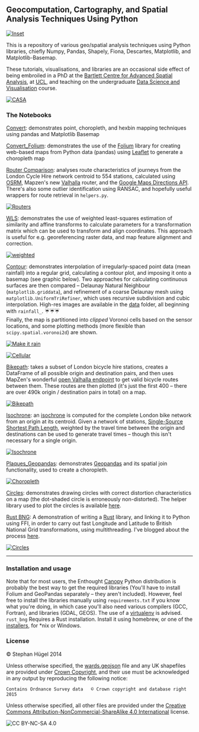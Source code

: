 ## Geocomputation, Cartography, and Spatial Analysis Techniques Using Python

[![Inset](data/inset_gh.png)](https://raw.githubusercontent.com/urschrei/Geopython/master/data/inset.png "Yo Dawg")

This is a repository of various geo/spatial analysis techniques using Python libraries, chiefly Numpy, Pandas, Shapely, Fiona, Descartes, Matplotlib, and Matplotlib-Basemap.

These tutorials, visualisations, and libraries are an occasional side effect of being embroiled in a PhD at the [Bartlett Centre for Advanced Spatial Analysis](http://www.bartlett.ucl.ac.uk/casa), at [UCL](http://www.ucl.ac.uk), and teaching on the undergraduate [Data Science and Visualisation](http://www.ucl.ac.uk/basc/prospective/core/qm2/#tabs-2) course.

[![CASA](data/casa_black.png)](http://www.bartlett.ucl.ac.uk/casa/programmes/postgraduate "Bloomsbury is lovely, you know.")

### The Notebooks

[Convert](convert.ipynb): demonstrates point, choropleth, and hexbin mapping techniques using pandas and Matplotlib Basemap  

[Convert_Folium](convert_folium.ipynb): demonstrates the use of the [Folium](https://github.com/wrobstory/folium) library for creating web-based maps from Python data (pandas) using [Leaflet](http://leafletjs.com) to generate a choropleth map

[Router Comparison](https://github.com/urschrei/router_comparison): analyses route characteristics of journeys from the London Cycle Hire network centroid to 554 stations, calculated using [OSRM](https://mapzen.com/blog/osrm-sunset), Mapzen's new [Valhalla](https://mapzen.com/projects/valhalla/) router, and the [Google Maps Directions API](https://developers.google.com/maps/documentation/directions/intro). There's also some outlier identification using RANSAC, and hopefully useful wrappers for route retrieval in `helpers.py`.

[![Routers](https://github.com/urschrei/router_comparison/blob/master/combined_gh.png)](https://github.com/urschrei/router_comparison "IT'S CALLED VALHALLA. LIKE IN FURY ROAD. AAAAA. I LIVE. I DIE. I LIVE AGAIN!")

[WLS](https://github.com/urschrei/linalg/blob/master/notebooks/weighted_least_squares.ipynb): demonstrates the use of weighted least-squares estimation of similarity and affine transforms to calculate parameters for a transformation matrix which can be used to transform and align coordinates. This approach is useful for e.g. georeferencing raster data, and map feature alignment and correction.

[![weighted](https://raw.githubusercontent.com/urschrei/linalg/master/WLS.png)](https://github.com/urschrei/linalg/blob/master/notebooks/weighted_least_squares.ipynb "Weighty")

[Contour](contour.ipynb): demonstrates interpolation of irregularly-spaced point data (mean rainfall) into a regular grid, calculating a contour plot, and imposing it onto a basemap (see graphic below). Two approaches for calculating continuous surfaces are then compared – Delaunay Natural Neighbour (`matplotlib.griddata`), and refinement of a coarse Delaunay mesh using `matplotlib.UniformTriRefiner`, which uses recursive subdivision and cubic interpolation. High-res images are available in the [data](data) folder, all beginning with `rainfall_`. :umbrella::umbrella::umbrella:  
Finally, the map is partitioned into *clipped* Voronoi cells based on the sensor locations, and some plotting methods (more flexible than `scipy.spatial.voronoi2d`) are shown.  

[![Make it rain](data/rainfall_interpolation.gif)](contour.ipynb "Anigifs are the future of spatial analysis")

[![Cellular](data/voronoi_gh.png)](https://raw.githubusercontent.com/urschrei/Geopython/master/data/voronoi.png "Tesselate Everything")

[Bikepath](bikepath.ipynb): takes a subset of London bicycle hire stations, creates a DataFrame of all possible origin and destination pairs, and then uses MapZen's wonderful [open Valhalla endpoint](https://mapzen.com/projects/valhalla) to get valid bicycle routes between them. These routes are then plotted (it's just the first 400 – there are over 490k origin / destination pairs in total) on a map.

[![Bikepath](data/london_bike_routes_gh.png)](bikepath.ipynb "Unpleasantly vascular, no?")

[Isochrone](http://nbviewer.ipython.org/github/urschrei/Geopython/blob/master/isochrone.ipynb): an [isochrone](http://en.wikipedia.org/wiki/Isochrone_map) is computed for the complete London bike network from an origin at its centroid. Given a network of stations, [Single-Source Shortest Path Length](https://networkx.github.io/documentation/latest/reference/algorithms.shortest_paths.html), weighted by the travel time between the origin and destinations can be used to generate travel times – though this isn't necessary for a single origin.

[![Isochrone](data/isochrone_gh.gif)](isochrone.ipynb "The Burning Eye of Bike Hire")

[Plaques_Geopandas](plaques_geopandas.ipynb): demonstrates [Geopandas](http://geopandas.org) and its spatial join functionality, used to create a choropleth.

[![Choropleth](data/london_plaque_density_gh.png)](http://sensitivecities.com/so-youd-like-to-make-a-map-using-python-EN.html "Boropleth")

[Circles](circles.ipynb): demonstrates drawing circles with correct distortion characteristics on a map (the dot-shaded circle is erroneously non-distorted). The helper library used to plot the circles is available [here](https://github.com/urschrei/Circles).

[Rust BNG](https://github.com/urschrei/rust_bng/blob/master/rust_BNG.ipynb): A demonstration of writing a [Rust](http://www.rust-lang.org) library, and linking it to Python using FFI, in order to carry out fast Longitude and Latitude to British National Grid transformations, using multithreading. I've blogged about the process [here](http://sensitivecities.com/rust-python-ffi-bng-EN.html).

[![Circles](data/circles_gh.png)](https://github.com/urschrei/Circles "Borges's 'The Circular Ruins' is a good story. Also an apt title for my PhD.")

---
### Installation and usage

Note that for most users, the Enthought [Canopy](https://www.enthought.com/products/canopy/) Python distribution is probably the best way to get the required libraries (You'll have to install Folium and GeoPandas separately – they aren't included). However, feel free to install the libraries manually using `requirements.txt` if you know what you're doing, in which case you'll also need various compilers (GCC, Fortran), and libraries (GDAL, GEOS). The use of a [virtualenv](http://virtualenv.readthedocs.org/en/latest/) is advised.  
`rust_bng` Requires a Rust installation. Install it using homebrew, or one of the [installers](http://www.rust-lang.org/install.html), for *nix or Windows.

### License  
© Stephan Hügel 2014  

Unless otherwise specified, the [wards.geojson](wards.geojson) file and any UK shapefiles are provided under
[Crown Copyright](http://www.nationalarchives.gov.uk/information-management/re-using-public-sector-information/copyright/crown-copyright/), and their use must be acknowledged in any output by reproducing the following notice:

`Contains Ordnance Survey data  
© Crown copyright and database right 2015`

Unless otherwise specified, all other files are provided under the [Creative Commons Attribution-NonCommercial-ShareAlike 4.0 International](http://creativecommons.org/licenses/by-nc-sa/4.0/) license.  

![CC BY-NC-SA 4.0](https://i.creativecommons.org/l/by-nc-sa/4.0/80x15.png)
